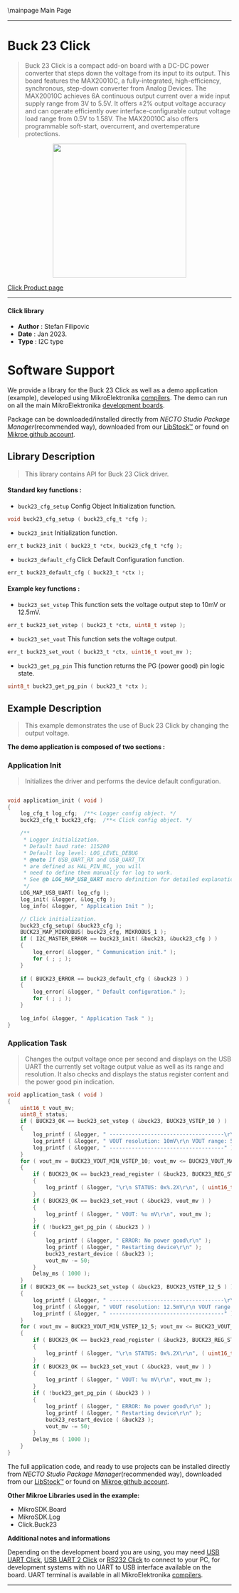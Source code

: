\mainpage Main Page

---
# Buck 23 Click

> Buck 23 Click is a compact add-on board with a DC-DC power converter that steps down the voltage from its input to its output. This board features the MAX20010C, a fully-integrated, high-efficiency, synchronous, step-down converter from Analog Devices. The MAX20010C achieves 6A continuous output current over a wide input supply range from 3V to 5.5V. It offers ±2% output voltage accuracy and can operate efficiently over interface-configurable output voltage load range from 0.5V to 1.58V. The MAX20010C also offers programmable soft-start, overcurrent, and overtemperature protections.

<p align="center">
  <img src="https://download.mikroe.com/images/click_for_ide/buck23_click.png" height=300px>
</p>

[Click Product page](https://www.mikroe.com/buck-23-click)

---


#### Click library

- **Author**        : Stefan Filipovic
- **Date**          : Jan 2023.
- **Type**          : I2C type


# Software Support

We provide a library for the Buck 23 Click
as well as a demo application (example), developed using MikroElektronika
[compilers](https://www.mikroe.com/necto-studio).
The demo can run on all the main MikroElektronika [development boards](https://www.mikroe.com/development-boards).

Package can be downloaded/installed directly from *NECTO Studio Package Manager*(recommended way), downloaded from our [LibStock&trade;](https://libstock.mikroe.com) or found on [Mikroe github account](https://github.com/MikroElektronika/mikrosdk_click_v2/tree/master/clicks).

## Library Description

> This library contains API for Buck 23 Click driver.

#### Standard key functions :

- `buck23_cfg_setup` Config Object Initialization function.
```c
void buck23_cfg_setup ( buck23_cfg_t *cfg );
```

- `buck23_init` Initialization function.
```c
err_t buck23_init ( buck23_t *ctx, buck23_cfg_t *cfg );
```

- `buck23_default_cfg` Click Default Configuration function.
```c
err_t buck23_default_cfg ( buck23_t *ctx );
```

#### Example key functions :

- `buck23_set_vstep` This function sets the voltage output step to 10mV or 12.5mV.
```c
err_t buck23_set_vstep ( buck23_t *ctx, uint8_t vstep );
```

- `buck23_set_vout` This function sets the voltage output.
```c
err_t buck23_set_vout ( buck23_t *ctx, uint16_t vout_mv );
```

- `buck23_get_pg_pin` This function returns the PG (power good) pin logic state.
```c
uint8_t buck23_get_pg_pin ( buck23_t *ctx );
```

## Example Description

> This example demonstrates the use of Buck 23 Click by changing the output voltage.

**The demo application is composed of two sections :**

### Application Init

> Initializes the driver and performs the device default configuration.

```c

void application_init ( void )
{
    log_cfg_t log_cfg;  /**< Logger config object. */
    buck23_cfg_t buck23_cfg;  /**< Click config object. */

    /** 
     * Logger initialization.
     * Default baud rate: 115200
     * Default log level: LOG_LEVEL_DEBUG
     * @note If USB_UART_RX and USB_UART_TX 
     * are defined as HAL_PIN_NC, you will 
     * need to define them manually for log to work. 
     * See @b LOG_MAP_USB_UART macro definition for detailed explanation.
     */
    LOG_MAP_USB_UART( log_cfg );
    log_init( &logger, &log_cfg );
    log_info( &logger, " Application Init " );

    // Click initialization.
    buck23_cfg_setup( &buck23_cfg );
    BUCK23_MAP_MIKROBUS( buck23_cfg, MIKROBUS_1 );
    if ( I2C_MASTER_ERROR == buck23_init( &buck23, &buck23_cfg ) ) 
    {
        log_error( &logger, " Communication init." );
        for ( ; ; );
    }
    
    if ( BUCK23_ERROR == buck23_default_cfg ( &buck23 ) )
    {
        log_error( &logger, " Default configuration." );
        for ( ; ; );
    }
    
    log_info( &logger, " Application Task " );
}

```

### Application Task

> Changes the output voltage once per second and displays on the USB UART the currently set
voltage output value as well as its range and resolution. It also checks and displays the status
register content and the power good pin indication.

```c
void application_task ( void )
{
    uint16_t vout_mv;
    uint8_t status;
    if ( BUCK23_OK == buck23_set_vstep ( &buck23, BUCK23_VSTEP_10 ) )
    {
        log_printf ( &logger, " ------------------------------------\r\n" );
        log_printf ( &logger, " VOUT resolution: 10mV\r\n VOUT range: 500mV to 1270mV\r\n" );
        log_printf ( &logger, " ------------------------------------" );
    }
    for ( vout_mv = BUCK23_VOUT_MIN_VSTEP_10; vout_mv <= BUCK23_VOUT_MAX_VSTEP_10; vout_mv += 50 )
    {
        if ( BUCK23_OK == buck23_read_register ( &buck23, BUCK23_REG_STATUS, &status ) )
        {
            log_printf ( &logger, "\r\n STATUS: 0x%.2X\r\n", ( uint16_t ) status );
        }
        if ( BUCK23_OK == buck23_set_vout ( &buck23, vout_mv ) )
        {
            log_printf ( &logger, " VOUT: %u mV\r\n", vout_mv );
        }
        if ( !buck23_get_pg_pin ( &buck23 ) )
        {
            log_printf ( &logger, " ERROR: No power good\r\n" );
            log_printf ( &logger, " Restarting device\r\n" );
            buck23_restart_device ( &buck23 );
            vout_mv -= 50;
        }
        Delay_ms ( 1000 );
    }
    if ( BUCK23_OK == buck23_set_vstep ( &buck23, BUCK23_VSTEP_12_5 ) )
    {
        log_printf ( &logger, " ------------------------------------\r\n" );
        log_printf ( &logger, " VOUT resolution: 12.5mV\r\n VOUT range: 625mV to 1587.5mV\r\n" );
        log_printf ( &logger, " ------------------------------------" );
    }
    for ( vout_mv = BUCK23_VOUT_MIN_VSTEP_12_5; vout_mv <= BUCK23_VOUT_MAX_VSTEP_12_5; vout_mv += 50 )
    {
        if ( BUCK23_OK == buck23_read_register ( &buck23, BUCK23_REG_STATUS, &status ) )
        {
            log_printf ( &logger, "\r\n STATUS: 0x%.2X\r\n", ( uint16_t ) status );
        }
        if ( BUCK23_OK == buck23_set_vout ( &buck23, vout_mv ) )
        {
            log_printf ( &logger, " VOUT: %u mV\r\n", vout_mv );
        }
        if ( !buck23_get_pg_pin ( &buck23 ) )
        {
            log_printf ( &logger, " ERROR: No power good\r\n" );
            log_printf ( &logger, " Restarting device\r\n" );
            buck23_restart_device ( &buck23 );
            vout_mv -= 50;
        }
        Delay_ms ( 1000 );
    }
}
```


The full application code, and ready to use projects can be installed directly from *NECTO Studio Package Manager*(recommended way), downloaded from our [LibStock&trade;](https://libstock.mikroe.com) or found on [Mikroe github account](https://github.com/MikroElektronika/mikrosdk_click_v2/tree/master/clicks).

**Other Mikroe Libraries used in the example:**

- MikroSDK.Board
- MikroSDK.Log
- Click.Buck23

**Additional notes and informations**

Depending on the development board you are using, you may need
[USB UART Click](https://www.mikroe.com/usb-uart-click),
[USB UART 2 Click](https://www.mikroe.com/usb-uart-2-click) or
[RS232 Click](https://www.mikroe.com/rs232-click) to connect to your PC, for
development systems with no UART to USB interface available on the board. UART
terminal is available in all MikroElektronika
[compilers](https://shop.mikroe.com/compilers).

---
